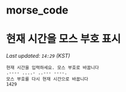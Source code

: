 # morse_code
# 현재 시간을 모스 부호 표시
<!-- MORSE_TIME_START -->
_Last updated: `14:29` (KST)_

```
현재 시간을 입력하세요. 모스 부호로 바꿉니다
.---- ....- ..--- ----.
모스 부호를 다시 현재 시간으로 바꿉니다
1429
```
<!-- MORSE_TIME_END -->
